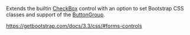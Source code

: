 Extends the builtin [CheckBox](/docs/controls/builtin/CheckBox/{branch}) control with an option to set Bootstrap CSS classes and support of the [ButtonGroup](/docs/controls/builtin/ButtonGroup/{branch}). 

<https://getbootstrap.com/docs/3.3/css/#forms-controls>
